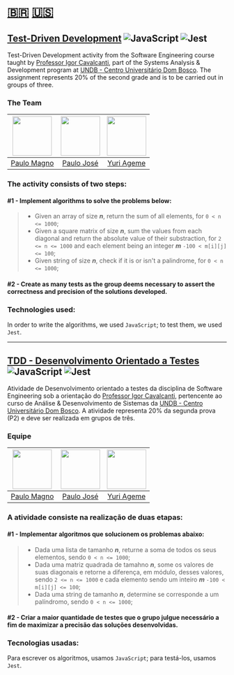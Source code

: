 # [🇧🇷](#ptbr) [🇺🇸](#en)

## [Test-Driven Development](https://github.com/cavalcantigor/eng-software-tdd) ![JavaScript](https://img.shields.io/badge/javascript-%23323330.svg?style=for-the-badge&logo=javascript&logoColor=%23F7DF1E) ![Jest](https://img.shields.io/badge/-jest-%23C21325?style=for-the-badge&logo=jest&logoColor=white) <a name="en"></a>

Test-Driven Development activity from the Software Engineering course taught by [Professor Igor Cavalcanti](https://github.com/cavalcantigor/), part of the Systems Analysis & Development program at [UNDB - Centro Universitário Dom Bosco](https://www.undb.edu.br/?utm_source=direto). The assignment represents 20% of the second grade and is to be carried out in groups of three.

### The Team

| <a target="_blank" href="https://github.com/pgmagno"><img width="90" height="90" src="https://github.com/pgmagno.png"></a> | <a target="_blank" href="https://github.com/paulojoseph"><img width="90" height="90" src="https://github.com/paulojoseph.png"></a> | <a target="_blank" href="https://github.com/yuriageme"><img width="90" height="90" src="https://github.com/yuriageme.png"></a> |
| :-: | :-: | :-: |
| <a target="_blank" href="https://github.com/pgmagno">Paulo Magno</a> | <a target="_blank" href="https://github.com/paulojoseph">Paulo José</a> | <a target="_blank" href="https://github.com/yuriageme">Yuri Ageme</a> |

### The activity consists of two steps:
#### #1 - Implement algorithms to solve the problems below:
>* Given an array of size ***n***, return the sum of all elements, for `0 < n <= 1000`;
>* Given a square matrix of size ***n***, sum the values from each diagonal and return the absolute value of their substraction, for `2 <= n <= 1000` and each element being an integer ***m*** `-100 < m[i][j] <= 100`;
>* Given string of size ***n***, check if it is or isn't a palindrome, for `0 < n <= 1000`;
#### #2 - Create as many tests as the group deems necessary to assert the correctness and precision of the solutions developed. 

### Technologies used:

In order to write the algorithms, we used `JavaScript`; to test them, we used `Jest`.


---


## [TDD - Desenvolvimento Orientado a Testes](https://github.com/cavalcantigor/eng-software-tdd) ![JavaScript](https://img.shields.io/badge/javascript-%23323330.svg?style=for-the-badge&logo=javascript&logoColor=%23F7DF1E) ![Jest](https://img.shields.io/badge/-jest-%23C21325?style=for-the-badge&logo=jest&logoColor=white) <a name="ptbr"></a>

Atividade de Desenvolvimento orientado a testes da disciplina de Software Engineering sob a orientação do [Professor Igor Cavalcanti](https://github.com/cavalcantigor/), pertencente ao curso de Análise & Desenvolvimento de Sistemas da [UNDB - Centro Universitário Dom Bosco](https://www.undb.edu.br/?utm_source=direto). A atividade representa 20% da segunda prova (P2) e deve ser realizada em grupos de três.

### Equipe

| <a target="_blank" href="https://github.com/pgmagno"><img width="90" height="90" src="https://github.com/pgmagno.png"></a> | <a target="_blank" href="https://github.com/paulojoseph"><img width="90" height="90" src="https://github.com/paulojoseph.png"></a> | <a target="_blank" href="https://github.com/yuriageme"><img width="90" height="90" src="https://github.com/yuriageme.png"></a> |
| :-: | :-: | :-: |
| <a target="_blank" href="https://github.com/pgmagno">Paulo Magno</a> | <a target="_blank" href="https://github.com/paulojoseph">Paulo José</a> | <a target="_blank" href="https://github.com/yuriageme">Yuri Ageme</a> |

### A atividade consiste na realização de duas etapas:
#### #1 - Implementar algoritmos que solucionem os problemas abaixo:
>* Dada uma lista de tamanho ***n***, returne a soma de todos os seus elementos, sendo `0 < n <= 1000`;
>* Dada uma matriz quadrada de tamahno ***n***, some os valores de suas diagonais e retorne a diferença, em módulo, desses valores, sendo `2 <= n <= 1000` e cada elemento sendo um inteiro ***m*** `-100 < m[i][j] <= 100`;
>* Dada uma string de tamanho ***n***, determine se corresponde a um palíndromo, sendo `0 < n <= 1000`;
#### #2 - Criar a maior quantidade de testes que o grupo julgue necessário a fim de maximizar a precisão das soluções desenvolvidas. 

### Tecnologias usadas:

Para escrever os algoritmos, usamos `JavaScript`; para testá-los, usamos `Jest`.
